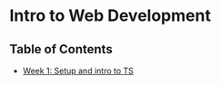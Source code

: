 # Intro to Web Development

## Table of Contents

* [Week 1: Setup and intro to TS](/notes/week1.md)
